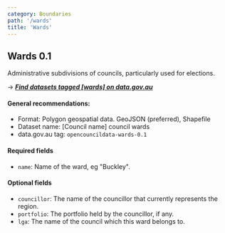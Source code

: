 ```yaml
---
category: Boundaries
path: '/wards'
title: 'Wards'
---
```

## Wards 0.1

Administrative subdivisions of councils, particularly used for elections.

&rarr; <i>**[Find datasets tagged \[wards\] on data.gov.au](http://data.gov.au/dataset?sort=extras_harvest_portal+asc%2C+score+desc&q=&tags=wards)**</i>


#### General recommendations:

* Format: Polygon geospatial data. GeoJSON (preferred), Shapefile
* Dataset name: [Council name] council wards
* data.gov.au tag: `opencouncildata-wards-0.1`

#### Required fields

* `name`: Name of the ward, eg "Buckley".

#### Optional fields

* `councillor`: The name of the councillor that currently represents the region.
* `portfolio`: The portfolio held by the councillor, if any.
* `lga`: The name of the council which this ward belongs to.